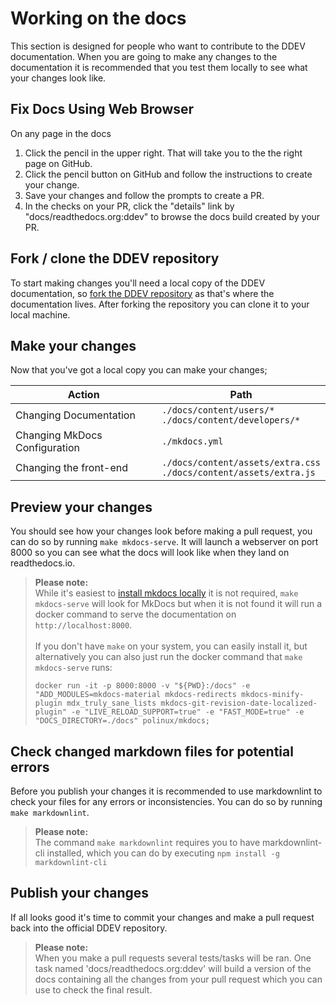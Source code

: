 # Working on the docs

This section is designed for people who want to contribute to the DDEV documentation.
When you are going to make any changes to the documentation it is recommended that you test them locally to see what your changes look like.

## Fix Docs Using Web Browser

On any page in the docs

1. Click the pencil in the upper right. That will take you to the the right page on GitHub. 
2. Click the pencil button on GitHub and follow the instructions to create your change. 
3. Save your changes and follow the prompts to create a PR. 
4. In the checks on your PR, click the "details" link by "docs/readthedocs.org:ddev" to browse the docs build created by your PR.

## Fork / clone the DDEV repository

To start making changes you'll need a local copy of the DDEV documentation, so [fork the DDEV repository](https://github.com/drud/ddev/fork) as that's where the documentation lives.
After forking the repository you can clone it to your local machine.

## Make your changes

Now that you've got a local copy you can make your changes;

| Action                        | Path                                                                    |
|-------------------------------|-------------------------------------------------------------------------|
| Changing Documentation        | `./docs/content/users/*` <br> `./docs/content/developers/*`             |
| Changing MkDocs Configuration | `./mkdocs.yml`                                                          |
| Changing the front-end        | `./docs/content/assets/extra.css` <br> `./docs/content/assets/extra.js` |

## Preview your changes

You should see how your changes look before making a pull request, you can do so by running `make mkdocs-serve`.
It will launch a webserver on port 8000 so you can see what the docs will look like when they land on readthedocs.io.
> **Please note:** <br>
> While it's easiest to [install mkdocs locally](https://www.mkdocs.org/user-guide/installation/) it is not required, `make mkdocs-serve` will look for MkDocs but when it is not found it will run a docker command to serve the documentation on `http://localhost:8000`.<br><br>
> If you don't have `make` on your system, you can easily install it, but alternatively you can also just run the docker command that `make mkdocs-serve` runs:
>
> ```
> docker run -it -p 8000:8000 -v "${PWD}:/docs" -e "ADD_MODULES=mkdocs-material mkdocs-redirects mkdocs-minify-plugin mdx_truly_sane_lists mkdocs-git-revision-date-localized-plugin" -e "LIVE_RELOAD_SUPPORT=true" -e "FAST_MODE=true" -e "DOCS_DIRECTORY=./docs" polinux/mkdocs;
> ```

## Check changed markdown files for potential errors

Before you publish your changes it is recommended to use markdownlint to check your files for any errors or inconsistencies.
You can do so by running `make markdownlint`.
> **Please note:** <br>
> The command `make markdownlint` requires you to have markdownlint-cli installed, which you can do by executing `npm install -g markdownlint-cli`

## Publish your changes

If all looks good it's time to commit your changes and make a pull request back into the official DDEV repository.
> **Please note:** <br>
> When you make a pull requests several tests/tasks will be ran.
> One task named 'docs/readthedocs.org:ddev' will build a version of the docs containing all the changes from your pull request which you can use to check the final result.
